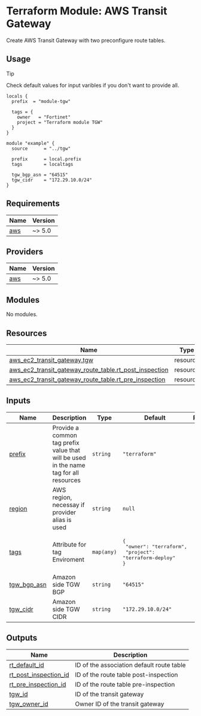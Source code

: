 # Terraform Module: AWS Transit Gateway

Create AWS Transit Gateway with two preconfigure route tables.

## Usage

> [!TIP]
> Check default values for input varibles if you don't want to provide all.

```hcl
locals {
  prefix  = "module-tgw"

  tags = {
    owner   = "Fortinet"
    project = "Terraform module TGW"
  }
}

module "example" {
  source      = "../tgw"

  prefix      = local.prefix
  tags        = localtags

  tgw_bgp_asn = "64515"
  tgw_cidr    = "172.29.10.0/24"
}
```

<!-- BEGIN_TF_DOCS -->
## Requirements

| Name | Version |
|------|---------|
| <a name="requirement_aws"></a> [aws](#requirement\_aws) | ~> 5.0 |

## Providers

| Name | Version |
|------|---------|
| <a name="provider_aws"></a> [aws](#provider\_aws) | ~> 5.0 |

## Modules

No modules.

## Resources

| Name | Type |
|------|------|
| [aws_ec2_transit_gateway.tgw](https://registry.terraform.io/providers/hashicorp/aws/latest/docs/resources/ec2_transit_gateway) | resource |
| [aws_ec2_transit_gateway_route_table.rt_post_inspection](https://registry.terraform.io/providers/hashicorp/aws/latest/docs/resources/ec2_transit_gateway_route_table) | resource |
| [aws_ec2_transit_gateway_route_table.rt_pre_inspection](https://registry.terraform.io/providers/hashicorp/aws/latest/docs/resources/ec2_transit_gateway_route_table) | resource |

## Inputs

| Name | Description | Type | Default | Required |
|------|-------------|------|---------|:--------:|
| <a name="input_prefix"></a> [prefix](#input\_prefix) | Provide a common tag prefix value that will be used in the name tag for all resources | `string` | `"terraform"` | no |
| <a name="input_region"></a> [region](#input\_region) | AWS region, necessay if provider alias is used | `string` | `null` | no |
| <a name="input_tags"></a> [tags](#input\_tags) | Attribute for tag Enviroment | `map(any)` | <pre>{<br>  "owner": "terraform",<br>  "project": "terraform-deploy"<br>}</pre> | no |
| <a name="input_tgw_bgp_asn"></a> [tgw\_bgp\_asn](#input\_tgw\_bgp\_asn) | Amazon side TGW BGP | `string` | `"64515"` | no |
| <a name="input_tgw_cidr"></a> [tgw\_cidr](#input\_tgw\_cidr) | Amazon side TGW CIDR | `string` | `"172.29.10.0/24"` | no |

## Outputs

| Name | Description |
|------|-------------|
| <a name="output_rt_default_id"></a> [rt\_default\_id](#output\_rt\_default\_id) | ID of the association default route table |
| <a name="output_rt_post_inspection_id"></a> [rt\_post\_inspection\_id](#output\_rt\_post\_inspection\_id) | ID of the route table post-inspection |
| <a name="output_rt_pre_inspection_id"></a> [rt\_pre\_inspection\_id](#output\_rt\_pre\_inspection\_id) | ID of the route table pre-inspection |
| <a name="output_tgw_id"></a> [tgw\_id](#output\_tgw\_id) | ID of the transit gateway |
| <a name="output_tgw_owner_id"></a> [tgw\_owner\_id](#output\_tgw\_owner\_id) | Owner ID of the transit gateway |
<!-- END_TF_DOCS -->